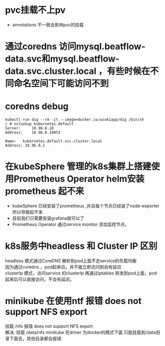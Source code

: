 # pvc挂载不上pv
* annotations 不一致会影响pvc的挂载

# 通过coredns 访问mysql.beatflow-data.svc和mysql.beatflow-data.svc.cluster.local ，有些时候在不同命名空间下可能访问不到

# coredns debug
```
kubectl run dig --rm -it --image=docker.io/azukiapp/dig /bin/sh
/ # nslookup kubernetes.default
Server:		10.96.0.10
Address:	10.96.0.10#53

Name:	kubernetes.default.svc.cluster.local
Address: 10.96.0.1
```

# 在kubeSphere 管理的k8s集群上搭建使用Prometheus Operator helm安装prometheus 起不来
* kubeSphere 已经安装了prometheus ,并且每个节点已经装了node-exporter所以导致起不来
* 目前我们只需要安装grafana就可以了
* Prometheus Operator 通过service monitor 添加监控节点。

# k8s服务中headless 和 Cluster IP 区别
headless 模式通过CoreDNS 解析到pod上面不走service的负载均衡  
因为通过coredns ，pod起来后，并不能立即访问到会有延迟  
clusterIp 模式，访问service 的clusterIp 再通过iptables 转发到pod上面，pod起来后可以直接访问，不会有延迟。  

# minikube 在使用ntf 报错  does not support NFS export 
挂载 /nfs 报错 does not support NFS export  
解决: 挂载 /data/nfs
minikube 在driver 为docker的模式下面 只能挂载到/data目录下面去，其他目录都会报错